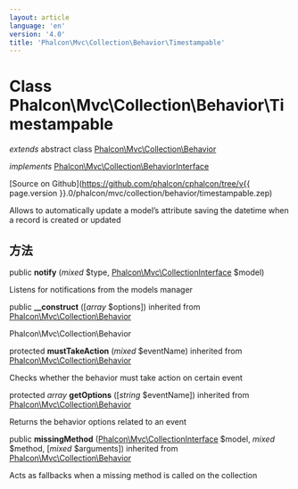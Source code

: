 ```yaml
---
layout: article
language: 'en'
version: '4.0'
title: 'Phalcon\Mvc\Collection\Behavior\Timestampable'
---
```

# Class **Phalcon\Mvc\Collection\Behavior\Timestampable**

*extends* abstract class [Phalcon\Mvc\Collection\Behavior](Phalcon_Mvc_Collection_Behavior)

*implements* [Phalcon\Mvc\Collection\BehaviorInterface](Phalcon_Mvc_Collection_BehaviorInterface)

[Source on Github](https://github.com/phalcon/cphalcon/tree/v{{ page.version }}.0/phalcon/mvc/collection/behavior/timestampable.zep)

Allows to automatically update a model’s attribute saving the datetime when a record is created or updated

## 方法

public **notify** (*mixed* $type, [Phalcon\Mvc\CollectionInterface](Phalcon_Mvc_CollectionInterface) $model)

Listens for notifications from the models manager

public **__construct** ([*array* $options]) inherited from [Phalcon\Mvc\Collection\Behavior](Phalcon_Mvc_Collection_Behavior)

Phalcon\Mvc\Collection\Behavior

protected **mustTakeAction** (*mixed* $eventName) inherited from [Phalcon\Mvc\Collection\Behavior](Phalcon_Mvc_Collection_Behavior)

Checks whether the behavior must take action on certain event

protected *array* **getOptions** ([*string* $eventName]) inherited from [Phalcon\Mvc\Collection\Behavior](Phalcon_Mvc_Collection_Behavior)

Returns the behavior options related to an event

public **missingMethod** ([Phalcon\Mvc\CollectionInterface](Phalcon_Mvc_CollectionInterface) $model, *mixed* $method, [*mixed* $arguments]) inherited from [Phalcon\Mvc\Collection\Behavior](Phalcon_Mvc_Collection_Behavior)

Acts as fallbacks when a missing method is called on the collection